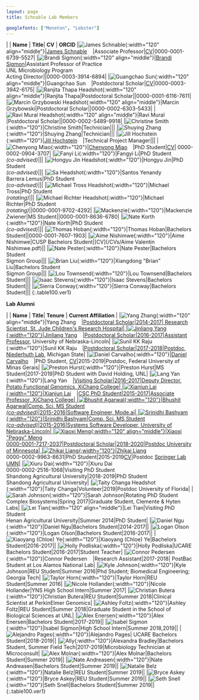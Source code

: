 ```yaml
---
layout: page
title: Schnable Lab Members

googlefonts: ["Monoton", "Lobster"]
---
```


| | **Name** | **Title**| **CV** | **ORCID**
|![James Schnable](/images/People_Images/jamesschnable.jpg){:width="120" align="middle"}|[James Schnable](/peoplepages/jschnable/)<a href="https://twitter.com/szintri"><img src="/images/Twitter_logo_blue.png" style="width: 15px;"></a>|Associate Professor|[CV](/CVs/JSchnable.pdf)|0000-0001-6739-5527|
|![Brandi Sigmon](/images/People_Images/BSigmon.jpg){:width="120" align="middle"}|[Brandi Sigmon](/peoplepages/Brandi_Sigmon/)|Assistant Professor of Practice<br>UNL Microbiology Program<br>Acting Director||0000-0003-3914-6894|
|![Guangchao Sun](/images/People_Images/Guangchao.JPG){:width="120" align="middle"}|Guangchao Sun<a href="https://twitter.com/xiaoguanghuan"><img src="/images/Twitter_logo_blue.png" style="width: 15px;"></a>|Postdoctoral Scholar|[CV](/CVs/Guangchao_Sun_CV_2019.pdf)|0000-0003-3942-6175|
|![Ranjita Thapa Headshot](/images/People_Images/Ranjita.jpg){:width="120" align="middle"}|Ranjita Thapa|Postdoctoral Scholar||0000-0001-6116-7611|
|![Marcin Grzybowski Headshot](/images/People_Images/Marcin.jpg){:width="120" align="middle"}|Marcin Grzybowski|Postdoctoral Scholar||0000-0002-6303-5433|
|![Ravi Mural Headshot](/images/People_Images/Ravi.jpg){:width="120" align="middle"}|Ravi Mural |Postdoctoral Scholar||0000-0002-5489-9918|
|![Christine Smith](/images/People_Images/Christine.jpg){:width="120"}|Christine Smith|Technician|||
|![Shuying Zhang](/images/People_Images/Shuying.jpg){:width="120"}|Shuying Zhang|Technician|||
|![Jill Hochstein](/images/People_Images/Jill.jpg){:width="120"}|[Jill Hochstein](/peoplepages/Jill_Hochstein/)<a href="https://twitter.com/jara12"><img src="/images/Twitter_logo_blue.png" style="width: 15px;"></a>|Technical Project Manager|||
|![Chenyong Miao](/images/People_Images/Miao_Small.jpg){:width="120"}|[Chenyong Miao](/peoplepages/Chenyong_Miao/)<a href="https://twitter.com/Valiancy_miao"><img src="/images/Twitter_logo_blue.png" style="width: 15px;"></a>|PhD Student|[CV](/CVs/CMiao.pdf)| 0000-0002-0904-3707|
|![Fanyi Li](/images/People_Images/Fangyi.jpg){:width="120"}|Fangyi Li|PhD Student<br>_(co-advised)_|||
|![Hongyu Jin Headshot](/images/People_Images/Hongyu.jpg){:width="120"}|Hongyu Jin|PhD Student<br>_(co-advised)_|||
|![Sa Headshot](/images/People_Images/Santos.jpg){:width="120"}|Santos Yenandy<br>Barrera Lemus|PhD Student<br>_(co-advised)_|||
|![Michael Tross Headshot](/images/People_Images/MichaelT.jpg){:width="120"}|Michael Tross|PhD Student<br>_(rotating)_|||
|![Michael Richter Headshot](/images/People_Images/MichaelR.jpg){:width="120"}|Michael Richter|PhD Student<br>_(rotating)_||0000-0001-9702-4292|
|![Mackenzie](/images/People_Images/Mackenzie.jpeg){:width="120"}|Mackenzie Zwiener|MS Student||0000-0001-8636-6780|
|![Nate Korth](/images/People_Images/Nate_small.jpg){:width="120"}|Nate Korth|PhD Student<br>_(co-advised)_|||
|![Thomas Hoban](/images/People_Images/thoban.jpg){:width="120"}|Thomas Hoban|Bachelors Student||0000-0001-7607-1903|
|![Aime Nishimwe](/images/People_Images/Aime.jpg){:width="120"}|Aime Nishimwe|CUSP Bachelors Student|[CV](/CVs/Aime Valentin Nishimwe.pdf)||
|![Nate Pester](/images/People_Images/NateP.jpg){:width="120"}|Nate Pester|Bachelors Student<br>Sigmon Group|||
|![Brian Liu](/images/People_Images/BrianL.jpg){:width="120"}|Xiangdong "Brian" Liu|Bachelors Student<br>Sigmon Group|||
|![Lou Townsend](/images/People_Images/Lou.jpg){:width="120"}|Lou Townsend|Bachelors Student|||
|![Isaac Stevens](/images/People_Images/Isaac.jpg){:width="120"}|Isaac Stevens|Bachelors Student|||
|![Sierra Conway](/images/People_Images/Sierra.jpg){:width="120"}|Sierra Conway|Bachelors Student|||
{:.table100.ver1}

**Lab Alumni**

| | **Name** | **Title**| **Tenure** | **Current Affiliation** |
|![Yang Zhang](/images/People_Images/yzhang_small.jpg){:width="120" align="middle"}|Yang Zhang<a href="https://twitter.com/zymaize"><img src="/images/Twitter_logo_blue.png" style="width: 15px;">|Postdoctoral Scholar|2014-2017| Research Scientist, St. Jude Children's Research Hospital|
|![Jinliang Yang](/images/People_Images/jinliang.JPG){:width="120"}|Jinliang Yang<a href="https://twitter.com/JinliangYang"><img src="/images/Twitter_logo_blue.png" style="width: 15px;">|Postdoctoral Scholar|2016-2017|[Assistant Professor](http://jyanglab.com/), University of Nebraska-Lincoln|
|![Sunil KK Raju](/images/People_Images/Sunil.jpg){:width="120"}|Sunil KK Raju<a href="https://twitter.com/Sunil_KumarKR"><img src="/images/Twitter_logo_blue.png" style="width: 15px;">|Postdoctoral Scholar|2017-2018|Postdoc, [Niederhuth Lab](http://niederhuthlab.com/people/), Michigan State|
|![Daniel Carvalho](/images/People_Images/Daniel_Carvalho.jpg){:width="120"}|[Daniel Carvalho](/peoplepages/Daniel_Carvalho/)<a href="https://twitter.com/deCarvalhoD90"><img src="/images/Twitter_logo_blue.png" style="width: 15px;"></a>|PhD Student, [CV](/CVs/DCarvalho.pdf)|2015-2019|Postdoc, Federal University of Minas Gerais|
|![Preston Hurst](/images/People_Images/Preston.jpg){:width="120"}|Preston Hurst|MS Student|2017-2019|PhD Student with David Holding, UNL|
|![Lang Yan](/images/People_Images/Lang_Small.jpg){:width="120"}|Lang Yan<a href="https://twitter.com/langyan87"><img src="/images/Twitter_logo_blue.png" style="width: 15px;">|Visiting Scholar|2016-2017|Deputy Director, Potato Functional Genomics, XiChang College|
|![Xianjun Lai](/images/People_Images/xlai.jpg){:width="120"}|Xianjun Lai<a href="https://twitter.com/xianjunlai"><img src="/images/Twitter_logo_blue.png" style="width: 15px;">|CSC PhD Student|2015-2017|Associate Professor, XiChang College|
|![Bhushit Agarwal](/images/People_Images/Bhushit.jpg){:width="120"}|Bhushit Agarwal|Comp. Sci. MS Student<br>_(co-advised)_|2015-2016|Software Engineer, Mode.ai|
|![Srinidhi Bashyam](/images/People_Images/Srinidhi.jpg){:width="120"}|Srinidhi Bashyam|Comp. Sci. MS Student<br>_(co-advised)_|2015-2016|Systems Software Developer, University of Nebraska-Lincoln|
|![Xiaoxi Meng](/images/People_Images/Xiaoxi.jpg){:width="120" align="middle"}|Xiaoxi "Peggy" Meng<br>0000-0001-7217-2037|Postdoctoral Scholar|2018-2020|Postdoc University of Minnesota|
|![Zhikai Liang](/images/People_Images/Zhikai_Liang_small.jpg){:width="120"}|[Zhikai Liang](/peoplepages/zliang/)<a href="https://twitter.com/shanwai1234"><img src="/images/Twitter_logo_blue.png" style="width: 15px;"></a><br>0000-0002-9963-8631|PhD Student|2015-2019[CV](/CVs/ZLiang.pdf)|Postdoc <a href="https://cbs.umn.edu/springer-lab/home">Springer Lab UMN</a>|
|![Xiuru Dai](/images/People_Images/Xiuru_small.jpg){:width="120"}|Xiuru Dai<a href="https://twitter.com/Xiuru_Dai"><img src="/images/Twitter_logo_blue.png" style="width: 15px;"></a><br>0000-0002-2516-1068|Visiting PhD Student<br>Shandong Agricultural University|2018-2019|PhD Student<br>Shandong Agricultural University|
|![Taity Changa Headshot](/images/People_Images/Taity.jpg){:width="120"}|Taity Changa|Volunteer|2019|Postdoc University of Florida|
|![Sarah Johnson](/images/People_Images/Sarah.jpg){:width="120"}|Sarah Johnson|Rotating PhD Student<br>Complex Biosystems|Spring 2017|Graduate Student, Clemente & Hyten Labs|
|![Lei Tian](/images/People_Images/Lei_Tian_Small.JPG){:width="120" align="middle"}|Lei Tian|Visiting PhD Student<br>Henan Agricultural University|Summer 2014|PhD Student|
|![Daniel Ngu](/images/People_Images/Danielngu_small.jpg){:width="120"}|Daniel Ngu|Bachelors Student|2014-2017||
|![Logan Olson](/images/People_Images/logan.JPG){:width="120"}|Logan Olson|Bachelors Student|2016-2017||
|![Xiaoyang (Chloe) Ye](/images/People_Images/Chloe.jpg){:width="120"}|Xiaoyang (Chloe) Ye|Bachelors Student|2016-2017||
|![Holly Podliska](/images/People_Images/Holly.jpg){:width="120"}|Holly Podliska|UCARE Bachelors Student|2016-2017|Student Teacher|
|![Connor Pedersen](/images/People_Images/Connor.JPG){:width="120"}|Connor Pedersen<a href="https://twitter.com/Connor_1695"><img src="/images/Twitter_logo_blue.png" style="width: 15px;"></a>|Research Assistant|2017-2018|	PostBac Student at Los Alamos National Lab|
|![Kyle Johnson](/images/People_Images/Johnson_small.JPG){:width="120"}|Kyle Johnson|REU Student|Summer 2016|Phd Student; Biomedical Engineering; Georgia Tech|
|![Taylor Horn](/images/People_Images/Horn_small.JPG){:width="120"}|Taylor Horn|REU Student|Summer 2016|
|![Nicole Hollander](/images/People_Images/NicoleH.jpg){:width="120"}|Nicole Hollander|YNS High School Intern|Summer 2017|
|![Christian Butera](/images/People_Images/CButera.png){:width="120"}|Christian Butera|REU Student|Summer 2018|Clinical Scientist at PerkinElmer Genomics|
|![Ashley Foltz](/images/People_Images/Ashley18.jpg){:width="120"}|Ashley Foltz|REU Student|Summer 2018|Graduate Student in the School of Biological Sciences at UNL|
|![Alex Enersen](/images/People_Images/AlexE.jpg){:width="120"}|Alex Enersen|Bachelors Student|2017-2019||
|![Isabel Sigmon](/images/People_Images/isabel.jpg){:width="120"}|Isabel Sigmon|High School Intern|Summer 2018,2019||
|![Alejandro Pages](/images/People_Images/AlexP.jpg){:width="120"}|Alejandro Pages| UCARE Bachelors Student|2018-2019||
|![Ally](/images/People_Images/Ally.jpg){:width="120"}|Alexandra Bradley|Bachelors Student, Summer Field Tech|2017-2019|Microbiology Technician at Microconsult|
|![Alex Molnar](/images/People_Images/AlexMo.jpg){:width="120"}|Alex Molnar|Bachelors Student|Summer 2019||
|![Nate Andreasen](/images/People_Images/NateA.jpg){:width="120"}|Nate Andreasen|Bachelors Student|Summer 2019||
|![Natalie Belz](/images/People_Images/Natalie.jpg){:width="120"}|Natalie Belz|REU Student|Summer 2019||
|![Bryce Askey](/images/People_Images/BryceA.jpg){:width="120"}|Bryce Askey|REU Student|Summer 2019||
|![Seth Snell](/images/People_Images/Seth.jpg){:width="120"}|Seth Snell|Bachelors Student|Summer 2019||
{:.table100.ver1}
